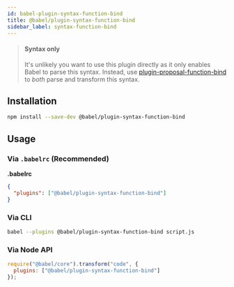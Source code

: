 ```yaml
---
id: babel-plugin-syntax-function-bind
title: @babel/plugin-syntax-function-bind
sidebar_label: syntax-function-bind
---
```


> #### Syntax only
>
> It's unlikely you want to use this plugin directly as it only enables Babel to parse this syntax. Instead, use [plugin-proposal-function-bind](plugin-proposal-function-bind.md) to _both_ parse and transform this syntax.

## Installation

```sh
npm install --save-dev @babel/plugin-syntax-function-bind
```

## Usage

### Via `.babelrc` (Recommended)

**.babelrc**

```json
{
  "plugins": ["@babel/plugin-syntax-function-bind"]
}
```

### Via CLI

```sh
babel --plugins @babel/plugin-syntax-function-bind script.js
```

### Via Node API

```javascript
require("@babel/core").transform("code", {
  plugins: ["@babel/plugin-syntax-function-bind"]
});
```

